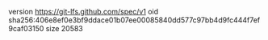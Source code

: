 version https://git-lfs.github.com/spec/v1
oid sha256:406e8ef0e3bf9ddace01b07ee00085840dd577c97bb4d9fc444f7ef9caf03150
size 20583
